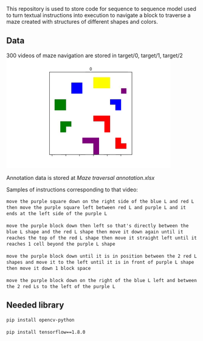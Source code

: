 This repository is used to store code for sequence to sequence model 
used to turn textual instructions into execution to navigate a block to traverse
a maze created with structures of different shapes and colors.

## Data

300 videos of maze navigation are stored in target/0, target/1, target/2
![Sample video](miscelanous/sample_video.gif)

Annotation data is stored at *Maze traversal annotation.xlsx*

Samples of instructions corresponding to that video:

```
move the purple square down on the right side of the blue L and red L then move the purple square left between red L and purple L and it ends at the left side of the purple L

move the purple block down then left so that's directly between the blue L shape and the red L shape then move it down again until it reaches the top of the red L shape then move it straight left until it reaches 1 cell beyond the purple L shape

move the purple block down until it is in position between the 2 red L shapes and move it to the left until it is in front of purple L shape then move it down 1 block space

move the purple block down on the right of the blue L left and between the 2 red Ls to the left of the purple L
```

## Needed library

```
pip install opencv-python

pip install tensorflow==1.8.0
```